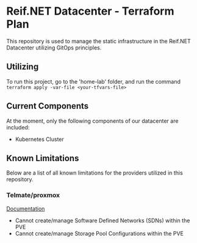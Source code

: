 # Reif.NET Datacenter - Terraform Plan

This repository is used to manage the static infrastructure in the Reif.NET Datacenter utilizing GitOps principles. 

## Utilizing

To run this project, go to the 'home-lab' folder, and run the command
`terraform apply -var-file <your-tfvars-file>`

## Current Components

At the moment, only the following components of our datacenter are included:

- Kubernetes Cluster

## Known Limitations

Below are a list of all known limitations for the providers utilized in this repository.

### Telmate/proxmox

[Documentation](https://registry.terraform.io/providers/Telmate/proxmox/latest/docs)

- Cannot create/manage Software Defined Networks (SDNs) within the PVE
- Cannot create/manage Storage Pool Configurations within the PVE
